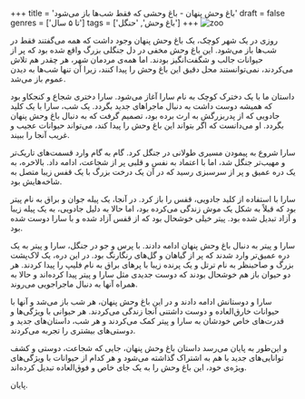 +++
title = 'باغ وحش پنهان - باغ وحشی که فقط شب‌ها باز می‌شود'
draft = false
genres = ['تا ۵ سال']
tags = ['باغ وحش', 'حنگل']
+++
![zoo](/11.zoo.jpg)

روزی در یک شهر کوچک، یک باغ وحش پنهان وجود داشت که همه می‌گفتند فقط در شب‌ها باز می‌شود. این باغ وحش مخفی در دل جنگلی بزرگ واقع شده بود که پر از حیوانات جالب و شگفت‌انگیز بودند. اما همه‌ی مردمان شهر، هر چقدر هم تلاش می‌کردند، نمی‌توانستند محل دقیق این باغ وحش را پیدا کنند، زیرا آن تنها شب‌ها به دیدن عموم باز می‌شد.

داستان ما با یک دخترک کوچک به نام سارا آغاز می‌شود. سارا دختری شجاع و کنجکاو بود که همیشه دوست داشت به دنبال ماجراهای جدید بگردد. یک شب، سارا با یک کلید جادویی که از پدربزرگش به ارث برده بود، تصمیم گرفت که به دنبال باغ وحش پنهان بگردد. او می‌دانست که اگر بتواند این باغ وحش را پیدا کند، می‌تواند حیوانات عجیب و غریب آنجا را ببیند.

سارا شروع به پیمودن مسیری طولانی در جنگل کرد. گام به گام وارد قسمت‌های تاریک‌تر و مهیب‌تر جنگل شد، اما با اعتماد به نفس و قلبی پر از شجاعت، ادامه داد. بالاخره، به یک دره عمیق و پر از سرسبزی رسید که در آن یک درخت بزرگ با یک قفس زیبا متصل به شاخه‌هایش بود.

سارا با استفاده از کلید جادویی، قفس را باز کرد. در آنجا، یک پیله جوان و براق به نام پیتر بود که قبلاً به شکل یک موش زندگی می‌کرده بود، اما حالا به دلیل جادویی، به یک پیله زیبا و آزاد تبدیل شده بود. پیتر خیلی خوشحال بود که از قفس آزاد شده و با سارا دوست شده بود.

سارا و پیتر به دنبال باغ وحش پنهان ادامه دادند. با پرس و جو در جنگل، سارا و پیتر به یک دره عمیق‌تر وارد شدند که پر از گیاهان و گل‌های رنگارنگ بود. در این دره، یک لاک‌پشت بزرگ و صاحبنظر به نام ترتل و یک پرنده زیبا با پرهای براق به نام فلیپ را پیدا کردند. هر دو حیوان باز هم خوشحال بودند که دوست جدیدی مثل سارا و پیتر پیدا کرده‌اند و حالا به همراه آنها به دنبال ماجراجویی می‌روند.

سارا و دوستانش ادامه دادند و در این باغ وحش پنهان، هر شب باز می‌شد و آنها با حیوانات خارق‌العاده و دوست داشتنی آنجا زندگی می‌کردند. هر حیوانی با ویژگی‌ها و قدرت‌های خاص خودشان به سارا و پیتر کمک می‌کردند و هر شب، داستان‌های جدید و دوستی‌های بیشتری را تجربه می‌کردند.

و این‌طور به پایان می‌رسد داستان باغ وحش پنهان، جایی که شجاعت، دوستی و کشف توانایی‌های جدید با هم به اشتراک گذاشته می‌شود و هر کدام از حیوانات با ویژگی‌های ویژه‌ی خود، این باغ وحش را به یک جای خاص و فوق‌العاده تبدیل کرده‌اند.

پایان.